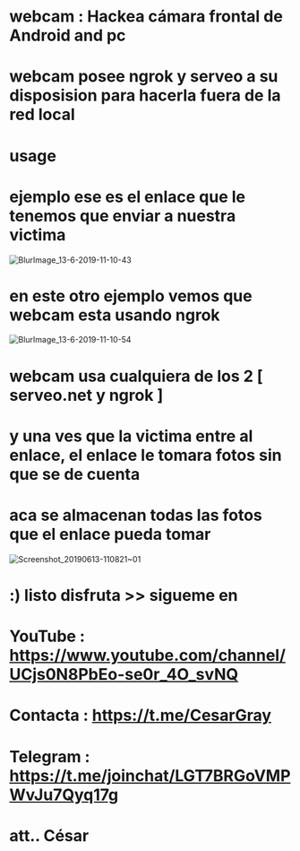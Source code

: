 # webcam : Hackea cámara frontal de Android and pc

# webcam posee ngrok y serveo a su disposision para hacerla fuera de la red local
# usage 
# ejemplo ese es el enlace que le tenemos que enviar a nuestra victima
![BlurImage_13-6-2019-11-10-43](https://user-images.githubusercontent.com/46208706/59453059-5034e780-8dcc-11e9-9f1d-cffc4a833424.png)
# en este otro ejemplo vemos que webcam esta usando ngrok 
![BlurImage_13-6-2019-11-10-54](https://user-images.githubusercontent.com/46208706/59453195-98540a00-8dcc-11e9-8629-fc5e4cf8738c.png)
# webcam usa cualquiera de los 2 [ serveo.net y ngrok ]
# y una ves que la victima entre al enlace, el enlace le tomara fotos sin que se de cuenta
# aca se almacenan todas las fotos que el enlace pueda tomar 
![Screenshot_20190613-110821~01](https://user-images.githubusercontent.com/46208706/59453408-0ac4ea00-8dcd-11e9-9a0e-ad262a5c4388.png)
# :) listo disfruta >> sigueme en
# YouTube : https://www.youtube.com/channel/UCjs0N8PbEo-se0r_4O_svNQ
# Contacta : https://t.me/CesarGray
# Telegram : https://t.me/joinchat/LGT7BRGoVMPWvJu7Qyq17g
# att.. César
